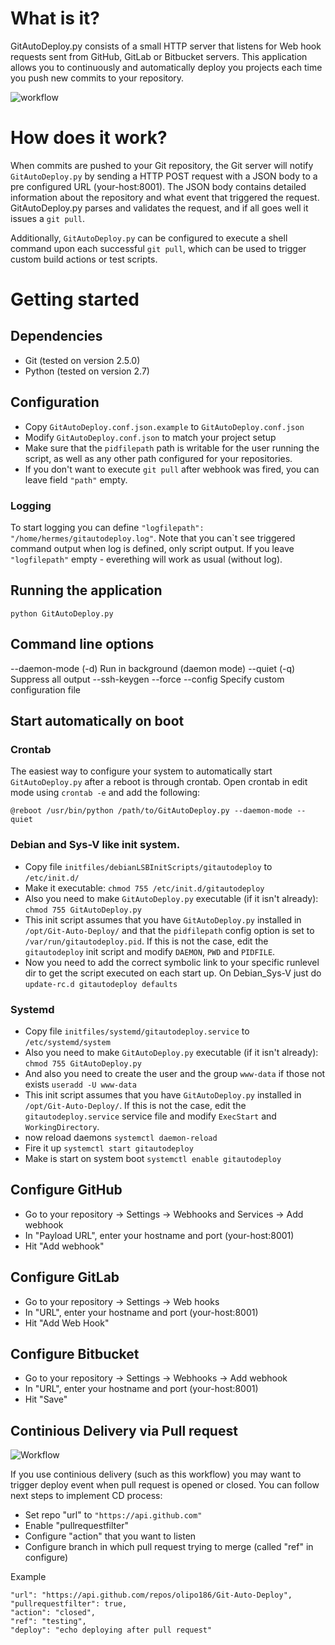 # What is it?

GitAutoDeploy.py consists of a small HTTP server that listens for Web hook requests sent from GitHub, GitLab or Bitbucket servers. This application allows you to continuously and automatically deploy you projects each time you push new commits to your repository.</p>

![workflow](https://cloud.githubusercontent.com/assets/1056476/9344294/d3bc32a4-4607-11e5-9a44-5cd9b22e61d9.png)

# How does it work?

When commits are pushed to your Git repository, the Git server will notify ```GitAutoDeploy.py``` by sending a HTTP POST request with a JSON body to a pre configured URL (your-host:8001). The JSON body contains detailed information about the repository and what event that triggered the request. GitAutoDeploy.py parses and validates the request, and if all goes well it issues a ```git pull```.

Additionally, ```GitAutoDeploy.py``` can be configured to execute a shell command upon each successful ```git pull```, which can be used to trigger custom build actions or test scripts.</p>

# Getting started
## Dependencies
* Git (tested on version 2.5.0)
* Python (tested on version 2.7)

## Configuration

* Copy ```GitAutoDeploy.conf.json.example``` to ```GitAutoDeploy.conf.json```
* Modify ```GitAutoDeploy.conf.json``` to match your project setup
* Make sure that the ```pidfilepath``` path is writable for the user running the script, as well as any other path configured for your repositories.
* If you don't want to execute ```git pull``` after webhook was fired, you can leave field ```"path"``` empty.

### Logging

To start logging you can define ```"logfilepath": "/home/hermes/gitautodeploy.log"```. Note that you can`t see triggered command output when log is defined, only script output. If you leave ```"logfilepath"``` empty - everething will work as usual (without log).

## Running the application
```python GitAutoDeploy.py```

## Command line options

--daemon-mode (-d) Run in background (daemon mode)
--quiet (-q) Suppress all output
--ssh-keygen
--force
--config <path> Specify custom configuration file

## Start automatically on boot

### Crontab
The easiest way to configure your system to automatically start ```GitAutoDeploy.py``` after a reboot is through crontab. Open crontab in edit mode using ```crontab -e``` and add the following:

```@reboot /usr/bin/python /path/to/GitAutoDeploy.py --daemon-mode --quiet```

### Debian and Sys-V like init system.

* Copy file ```initfiles/debianLSBInitScripts/gitautodeploy``` to ```/etc/init.d/```
* Make it executable: ```chmod 755 /etc/init.d/gitautodeploy```
* Also you need to make ```GitAutoDeploy.py``` executable (if it isn't already): ```chmod 755 GitAutoDeploy.py```
* This init script assumes that you have ```GitAutoDeploy.py``` installed in ```/opt/Git-Auto-Deploy/``` and that the ```pidfilepath``` config option is set to ```/var/run/gitautodeploy.pid```. If this is not the case, edit the ```gitautodeploy``` init script and modify ```DAEMON```, ```PWD``` and ```PIDFILE```.
* Now you need to add the correct symbolic link to your specific runlevel dir to get the script executed on each start up. On Debian_Sys-V just do ```update-rc.d gitautodeploy defaults```

### Systemd

* Copy file ```initfiles/systemd/gitautodeploy.service``` to ```/etc/systemd/system```
* Also you need to make ```GitAutoDeploy.py``` executable (if it isn't already): ```chmod 755 GitAutoDeploy.py```
* And also you need to create the user and the group ```www-data``` if those not exists ```useradd -U www-data```
* This init script assumes that you have ```GitAutoDeploy.py``` installed in ```/opt/Git-Auto-Deploy/```. If this is not the case, edit the ```gitautodeploy.service``` service file and modify ```ExecStart``` and ```WorkingDirectory```.
* now reload daemons ```systemctl daemon-reload```
* Fire it up ```systemctl start gitautodeploy```
* Make is start on system boot ```systemctl enable gitautodeploy```

## Configure GitHub

* Go to your repository -> Settings -> Webhooks and Services -> Add webhook</li>
* In "Payload URL", enter your hostname and port (your-host:8001)
* Hit "Add webhook"

## Configure GitLab
* Go to your repository -> Settings -> Web hooks
* In "URL", enter your hostname and port (your-host:8001)
* Hit "Add Web Hook"

## Configure Bitbucket
* Go to your repository -> Settings -> Webhooks -> Add webhook
* In "URL", enter your hostname and port (your-host:8001)
* Hit "Save"

## Continious Delivery via Pull request

![Workflow](./continious_delivery_process.png)

If you use continious delivery (such as this workflow) you may want to trigger deploy event when pull request is opened or closed.
You can follow next steps to implement CD process:
* Set repo "url" to ```"https://api.github.com"```
* Enable "pullrequestfilter"
* Configure "action" that you want to listen
* Configure branch in which pull request trying to merge (called "ref" in configure)

Example
```
"url": "https://api.github.com/repos/olipo186/Git-Auto-Deploy",
"pullrequestfilter": true,
"action": "closed",
"ref": "testing",
"deploy": "echo deploying after pull request"
```